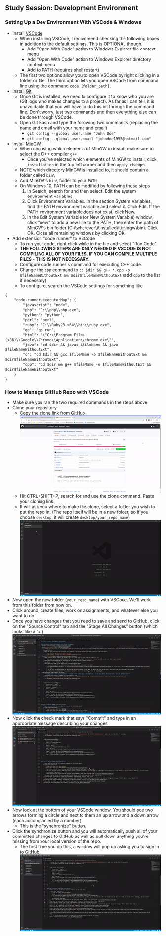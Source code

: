 ## Study Session: Development Environment

### Setting Up a Dev Environment With VSCode & Windows
* Install [VSCode](https://code.visualstudio.com/)
    * When installing VSCode, I recommend checking the following boxes in addition to the default settings. This is OPTIONAL though.
        * Add "Open With Code" action to Windows Explorer file context menu
        * Add "Open With Code" action to Windows Explorer directory context menu
        * Add to PATH (requires shell restart)
    * The first two options allow you to open VSCode by right clicking in a folder or file. The third option lets you open VSCode from command line using the command `code [folder_path]`.
* Install [Git](https://git-scm.com/downloads)
    * Once Git is installed, we need to configure it to know who you are (Git logs who makes changes to a project). As far as I can tell, it is unavoidable that you will have to do this bit through the command line. Don't worry, just two commands and then everything else can be done through VSCode.
    * Open Git Bash and type the following two commands (replacing the name and email with your name and email)
        * `git config --global user.name "John Doe"`
        * `git config --global user.email "johndoe1955@hotmail.com"`
* Install [MinGW](https://osdn.net/projects/mingw/releases/)
    * When choosing which elements of MinGW to install, make sure to select the C++ compiler `g++`
        * Once you've selected which elements of MinGW to install, click `installation` in the top left corner and then `apply changes`
    * NOTE which directory MinGW is installed to, it should contain a folder called `bin\`
    * Add MinGW's `bin\` folder to your `PATH`
    * On Windows 10, PATH can be modified by following these steps
        1. In Search, search for and then select: Edit the system environment variables
        2. Click Environment Variables. In the section System Variables, find the PATH environment variable and select it. Click Edit. If the PATH environment variable does not exist, click New.
        3. In the Edit System Variable (or New System Variable) window, click "new" to add a new line to the PATH, then enter the path of MinGW's bin folder (C:\\\wherever\i\installed\it\mingw\bin\). Click OK. Close all remaining windows by clicking OK.
* Add extension "code runner" to VSCode
    * To run your code, right click while in the file and select "Run Code"
    * **THE FOLLOWING STEPS ARE ONLY NEEDED IF VSCODE IS NOT COMPILING ALL OF YOUR FILES. IF YOU CAN COMPILE MULTIPLE FILES - THIS IS NOT NECESSARY.**
    * Configure code runner's command for executing C++ code
    * Change the `cpp` command to `cd $dir && g++ *.cpp -o $fileNameWithoutExt && $dir$fileNameWithoutExt` (add `cpp` to the list if necessary)
    * To configure, search the VSCode settings for something like
```
{
    "code-runner.executorMap": {
        "javascript": "node",  
        "php": "C:\\php\\php.exe",
        "python": "python",
        "perl": "perl",
        "ruby": "C:\\Ruby23-x64\\bin\\ruby.exe",
        "go": "go run",
        "html": "\"C:\\Program Files (x86)\\Google\\Chrome\\Application\\chrome.exe\"",
        "java": "cd $dir && javac $fileName && java $fileNameWithoutExt",
        "c": "cd $dir && gcc $fileName -o $fileNameWithoutExt && $dir$fileNameWithoutExt",
        "cpp": "cd $dir && g++ $fileName -o $fileNameWithoutExt && $dir$fileNameWithoutExt"
    }
}
```

### How to Manage GitHub Repo with VSCode
* Make sure you ran the two required commands in the steps above
* Clone your repository
    * Copy the clone link from GitHub
    ![Copy the clone link from GitHub](./vsc_git_media/git_clone_link.gif)
    * Hit CTRL+SHIFT+P, search for and use the clone command. Paste your cloning link.
    * It will ask you where to make the clone, select a folder you wish to put the repo in. (The repo itself will be in a new folder, so if you choose `desktop`, it will create `desktop/your_repo_name`)
    ![Hit CTRL+SHIFT+P, search for and use the clone command. Paste your cloning link.](./vsc_git_media/git_clone.gif)
* Now open the new folder (`your_repo_name`) with VSCode. We'll work from this folder from now on.
* Click around, create files, work on assignments, and whatever else you want to do.
* Once you have changes that you need to save and send to GitHub, click on the "Source Control" tab and the "Stage All Changes" button (which looks like a '+')
![click on the "Source Control" tab and the "Stage All Changes" button](./vsc_git_media/stage_changes.gif)
* Now click the check mark that says "Commit" and type in an appropriate message describing your changes
![click the check mark that says "Commit" button](./vsc_git_media/commit.gif)
* Now look at the bottom of your VSCode window. You should see two arrows forming a circle and next to them an up arrow and a down arrow (each accompanied by a number)
    * This is the "synchronize" button.
* Click the synchronize button and you will automatically push all of your committed changes to GitHub as well as pull down anything you're missing from your local version of the repo.
    * The first time you do this, a window will pop up asking you to sign in to GitHub.
![Click the synchronize button](./vsc_git_media/sync.gif)

